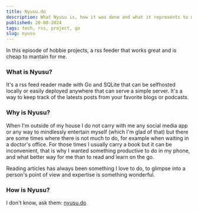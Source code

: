 ```yaml
---
title: Nyusu.do
description: What Nyusu is, how it was done and what it represents to me.
published: 20-08-2024
tags: tech, rss, project, go
slug: nyusu
---
```


In this episode of hobbie projects, a rss feeder that works great and is cheap to mantain for me.

### What is Nyusu?

It's a rss feed reader made with Go and SQLite that can be selfhosted locally or easily deployed anywhere that can serve a simple server. It's a way to keep track of the latests posts from your favorite blogs or podcasts.

### Why is Nyusu?

When I'm outside of my house I do not carry with me any social media app
or any way to mindlessly entertain myself (which I'm glad of that)
but there are some times where there is not much to do, for example when
waiting in a doctor's office. For those times I usually carry a book
but it can be inconvenient, that is why I wanted something productive to
do in my phone, and what better way for me than to read and learn on the
go.

Reading articles has always been something I love to do, to glimpse into a person's point of view and expertise is something wonderful.

### How is Nyusu?

I don't know, ask them: [nyusu.do](https://nyusu.do)
